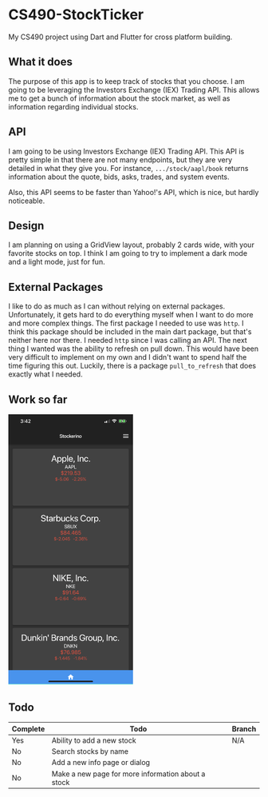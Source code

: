 # CS490-StockTicker

My CS490 project using Dart and Flutter for cross platform building.

## What it does

The purpose of this app is to keep track of stocks that you choose. I am going to be leveraging the Investors Exchange (IEX) Trading API. This allows me to get a bunch of information about the stock market, as well as information regarding individual stocks.

## API

I am going to be using Investors Exchange (IEX) Trading API. This API is pretty simple in that there are not many endpoints, but they are very detailed in what they give you. For instance, `.../stock/aapl/book` returns information about the quote, bids, asks, trades, and system events.

Also, this API seems to be faster than Yahoo!'s API, which is nice, but hardly noticeable.

## Design

I am planning on using a GridView layout, probably 2 cards wide, with your favorite stocks on top. I think I am going to try to implement a dark mode and a light mode, just for fun.

## External Packages

I like to do as much as I can without relying on external packages. Unfortunately, it gets hard to do everything myself when I want to do more and more complex things. The first package I needed to use was `http`. I think this package should be included in the main dart package, but that's neither here nor there. I needed `http` since I was calling an API. The next thing I wanted was the ability to refresh on pull down. This would have been very difficult to implement on my own and I didn't want to spend half the time figuring this out. Luckily, there is a package `pull_to_refresh` that does exactly what I needed.

## Work so far

<img src="./img/flutter_01.png" width="250" />


## Todo
| Complete | Todo | Branch |
| --- | --- | --- |
| Yes | Ability to add a new stock | N/A |
| No | Search stocks by name | |
| No | Add a new info page or dialog | | 
| No | Make a new page for more information about a stock | |
